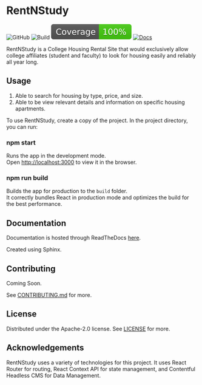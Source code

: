 # RentNStudy

![GitHub](https://img.shields.io/github/license/kamrulhossain5/COMS4995)
![Build](https://img.shields.io/github/workflow/status/kamrulhossain5/RentNStudy/Tests)
![Coverage](../coverage/badge.svg)
[![Docs](https://img.shields.io/readthedocs/rentnstudy.svg)](https://rentnstudy.readthedocs.io)

RentNStudy is a College Housing Rental Site that would exclusively allow college affiliates (student and faculty) to look for housing easily and reliably all year long.

## Usage

1. Able to search for housing by type, price, and size.
2. Able to be view relevant details and information on specific housing apartments.

To use RentNStudy, create a copy of the project. In the project directory, you can run:

### npm start

Runs the app in the development mode.<br />
Open [http://localhost:3000](http://localhost:3000) to view it in the browser.

### npm run build

Builds the app for production to the `build` folder.<br />
It correctly bundles React in production mode and optimizes the build for the best performance.

## Documentation

Documentation is hosted through ReadTheDocs [here](https://rentnstudy.readthedocs.io/).

Created using Sphinx.

## Contributing

Coming Soon.

See [CONTRIBUTING.md](https://github.com/kamrulhossain5/RentNStudy/blob/master/CONTRIBUTING.md) for more.

## License

Distributed under the Apache-2.0 license. See [LICENSE](https://github.com/kamrulhossain5/RentNStudy/blob/master/LICENSE) for more.

## Acknowledgements

RentNStudy uses a variety of technologies for this project. It uses React Router for routing, React Context API for state management, and Contentful Headless CMS for Data Management.